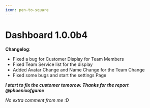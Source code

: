 ```yaml
---
icon: pen-to-square
---
```


# Dashboard 1.0.0b4

**Changelog**:

* Fixed a bug for Customer Display for Team Members
* Fixed Team Service list for the display
* Added Avatar Change and Name Change for the Team Change
* Fixed some bugs and start the settings Page

_**I start to fix the customer tomorow. Thanks for the report @phoenixofgame**_

_No extra comment from me :D_
